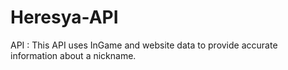 # Heresya-API
API : This API uses InGame and website data to provide accurate information about a nickname.
